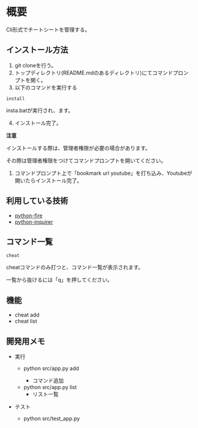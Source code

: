 # 概要

Cli形式でチートシートを管理する。

## インストール方法

1. git cloneを行う。
2. トップディレクトリ(README.mdのあるディレクトリ)にてコマンドプロンプトを開く。
3. 以下のコマンドを実行する

```
install
```

insta.batが実行され、ます。

4. インストール完了。

**注意**

インストールする際は、管理者権限が必要の場合があります。

その際は管理者権限をつけてコマンドプロンプトを開いてください。

1. コマンドプロンプト上で「bookmark url youtube」を打ち込み、Youtubeが開いたらインストール完了。

## 利用している技術

- [python-fire](https://github.com/google/python-fire/blob/master/docs/guide.md)
- [python-inquirer](https://github.com/magmax/python-inquirer)

## コマンド一覧

```shell
cheat
```

cheatコマンドのみ打つと、コマンド一覧が表示されます。

一覧から抜けるには「q」を押してください。

## 機能

- cheat add <name> <url>
- cheat list

## 開発用メモ

- 実行
  - python src/app.py add <APP> <COMMAND>
    - コマンド追加
  - python src/app.py list
    - リスト一覧

- テスト
  - python src/test_app.py